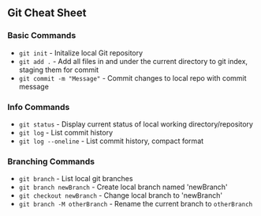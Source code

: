 ## Git Cheat Sheet

### Basic Commands
* `git init` - Initalize local Git repository
* `git add .` - Add all files in and under the current directory to git index, staging them for commit
* `git commit -m "Message"` - Commit changes to local repo with commit message

### Info Commands
* `git status` - Display current status of local working directory/repository
* `git log` - List commit history
* `git log --oneline` - List commit history, compact format

### Branching Commands
* `git branch` - List local git branches
* `git branch newBranch` - Create local branch named 'newBranch'
* `git checkout newBranch` - Change local branch to 'newBranch'
* `git branch -M otherBranch` - Rename the current branch to `otherBranch`
